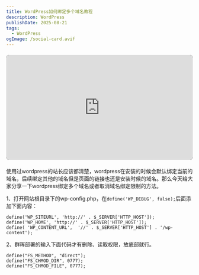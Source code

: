 ```yaml
---
title: WordPress如何绑定多个域名教程
description: WordPress
publishDate: 2025-08-21
tags:
  - WordPress
ogImage: /social-card.avif
---
```

<div style="position: relative; padding-top: 56.25%; margin: 20px 0; border-radius: 8px; overflow: hidden; background: #000;">
<iframe
  style="position: absolute; top: 0; left: 0; width: 100%; height: 100%;"
  src="https://player.bilibili.com/player.html?bvid=BV1wV4y1Q7ZQ&page=1&autoplay=0&high_quality=1"
  scrolling="no"
  frameborder="no"
  allowfullscreen>
</iframe>
</div>

使用过wordpress的站长应该都清楚，wordpress在安装的时候会默认绑定当前的域名，后续绑定其他的域名但是页面的链接也还是安装时候的域名。那么今天给大家分享一下wordpress绑定多个域名或者取消域名绑定限制的方法。


1、打开网站根目录下的wp-config.php，在`define('WP_DEBUG', false);`后面添加下面内容：



```
define('WP_SITEURL', 'http://' . $_SERVER['HTTP_HOST']);
define('WP_HOME', 'http://' . $_SERVER['HTTP_HOST']);
define( 'WP_CONTENT_URL',  '//' . $_SERVER['HTTP_HOST'] . '/wp-content');
```


2、群晖部署的输入下面代码才有删除、读取权限，放底部就行。



```
define("FS_METHOD", "direct");
define("FS_CHMOD_DIR", 0777); 
define("FS_CHMOD_FILE", 0777);
```
